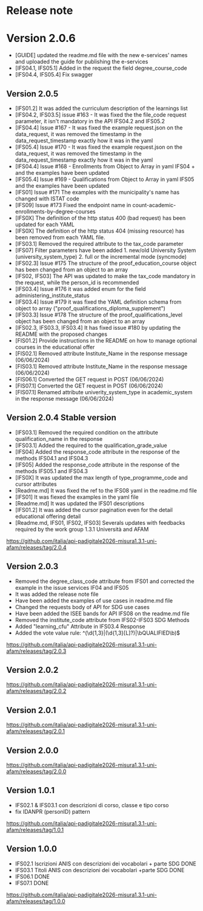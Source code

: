 # Release note

# Version 2.0.6
- [GUIDE] updated the readme.md file with the new e-services' names and uploaded the guide for publishing the e-services
- [IFS04.1, IFS05.1] Added in the request the field degree_course_code
- [IFS04.4, IFS05.4] Fix swagger

## Version 2.0.5

- [IFS01.2] It was added the curriculum description of the learnings list
- [IFS04.2, IFS03.5] issue #163 - It was fixed the the file_code request parameter, it isn't mandatory in the API IFS04.2 and IFS05.2
- [IFS04.4] Issue #167 - It was fixed the example request.json on the data_request, it was removed the timestamp in the data_request_timestamp exactly how it was in the yaml
- [IFS05.4] Issue #170 - It was fixed the example request.json on the data_request, it was removed the timestamp in the data_request_timestamp exactly how it was in the yaml
- [IFS04.4] Issue #168 - Enrollments from Object to  Array in yaml IFS04 + and the examples have been updated
- [IFS05.4] Issue #169 - Qualifications from Object to Array in yaml IFS05 and the examples have been updated
- [IFS01] Issue #171 The examples with the municipality's name has changed with ISTAT code
- [IFS09] Issue #173 Fixed the endpoint name in count-academic-enrollments-by-degree-courses
- [IFS0X] The definition of the http status 400 (bad request) has been updated for each YAML
- [IFS0X] The definition of the http status 404 (missing resource) has been removed from each YAML file.
- [IFS03.1] Removed the required attribute to the tax_code parameter
- [IFS07] Filter parameters have been added 
        1. new/old University System (university_system_type)
        2. full or the incremental mode (syncmode)
- [IFS02.3] Issue #175 The structure of the proof_education_course object has been changed from an object to an array
- [IFS02, IFS03] The API was updated to make the tax_code mandatory in the request, while the person_id is recommended
- [IFS03.4] Issue #176 it was added enum for the field administering_institute_status
- [IFS03.4] Issue #179 it was fixed the YAML definition schema from object to array ("proof_qualifications_diploma_supplement")
- [IFS03.3] Issue #178 The structure of the proof_qualifications_level object has been changed from an object to an array
- [IFS02.3, IFS03.3, IFS03.4] It has fixed issue #180 by updating the README with the proposed changes
- [FIS01.2] Provide instructions in the README on how to manage optional courses in the educational offer
- [FIS02.1] Removed attribute Institute_Name in the response message (06/06/2024)
- [FIS03.1] Removed attribute Institute_Name in the response message (06/06/2024)
- [FIS06.1] Converted the GET request in POST (06/06/2024)
- [FIS07.1] Converted the GET request in POST (06/06/2024)
- [FIS07.1] Renamed attribute univerity_system_type in academic_system in the response message (06/06/2024)


## Version 2.0.4 Stable version

- [IFS03.1] Removed the required condition on the attribute qualification_name in the response
- [IFS03.1] Added the required to the qualification_grade_value
- [IFS04] Added the response_code attribute in the response of the methods IFS04.1 and IFS04.3
- [IFS05] Added the response_code attribute in the response of the methods IFS05.1 and IFS04.3
- [IFS0X] It was updated the max length of type_programme_code and cursor attributes
- [Readme.md] It was fixed the ref to the IFS08 yaml in the readme.md file
- [IFS01] It was fiexed the examples in the yaml file
- [Readme.md] It was updated the IFS01 descriptions
- [IFS01.2] It was added the cursor pagination even for the detail educational offering detail
- [Readme.md, IFS01, IFS02, IFS03] Severals updates with feedbacks required by the work group 1.3.1 Università and AFAM 

https://github.com/italia/api-padigitale2026-misura1.3.1-uni-afam/releases/tag/2.0.4

## Version 2.0.3

- Removed the degree_class_code attribute from IFS01 and corrected the example in the issue services IF04 and IFS05
- It was added the release note file
- Have been added the examples of use cases in readme.md file
- Changed the requests body of API for SDG use cases
- Have been added the ISEE bands for API IFS08 on the readme.md file
- Removed the institute_code attribute from IFS02-IFS03 SDG Methods 
- Added "learning_cfu" Attribute in IFS03.4 Response 
- Added the vote value rule: ^(\d{1,3}|(\d{1,3}[L]?)|\bQUALIFIED\b)$

https://github.com/italia/api-padigitale2026-misura1.3.1-uni-afam/releases/tag/2.0.3

## Version 2.0.2

https://github.com/italia/api-padigitale2026-misura1.3.1-uni-afam/releases/tag/2.0.2

## Version 2.0.1

https://github.com/italia/api-padigitale2026-misura1.3.1-uni-afam/releases/tag/2.0.1

## Version 2.0.0

https://github.com/italia/api-padigitale2026-misura1.3.1-uni-afam/releases/tag/2.0.0

## Version 1.0.1

- IFS02.1 & IFS03.1 con descrizioni di corso, classe e tipo corso
- fix IDANPR (personID) pattern

https://github.com/italia/api-padigitale2026-misura1.3.1-uni-afam/releases/tag/1.0.1

## Version 1.0.0

- IFS02.1 Iscrizioni ANIS con descrizioni dei vocabolari + parte SDG DONE
- IFS03.1 Titoli ANIS con descrizioni dei vocabolari +parte SDG DONE
- IFS06.1 DONE
- IFS07.1 DONE

https://github.com/italia/api-padigitale2026-misura1.3.1-uni-afam/releases/tag/1.0.0

